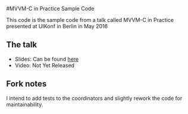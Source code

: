 #MVVM-C in Practice Sample Code

This code is the sample code from a talk called MVVM-C in Practice presented at UIKonf in Berlin in May 2016

## The talk
+ Slides: Can be found [here](https://speakerdeck.com/macdevnet/mvvm-c-in-practice)
+ Video: Not Yet Released

## Fork notes
I intend to add tests to the coordinators and slightly rework the code for maintainability.
